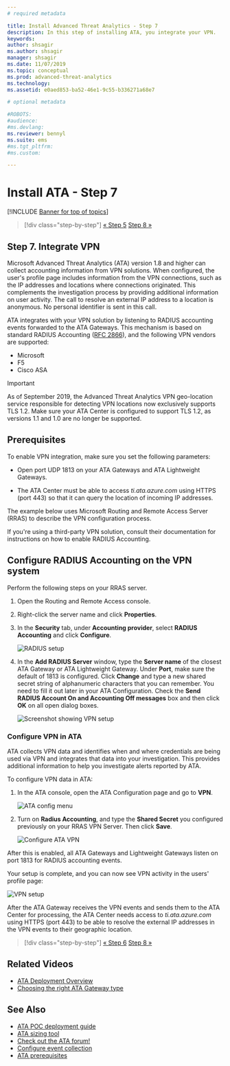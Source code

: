 ```yaml
---
# required metadata

title: Install Advanced Threat Analytics - Step 7
description: In this step of installing ATA, you integrate your VPN.
keywords:
author: shsagir
ms.author: shsagir
manager: shsagir
ms.date: 11/07/2019
ms.topic: conceptual
ms.prod: advanced-threat-analytics
ms.technology:
ms.assetid: e0aed853-ba52-46e1-9c55-b336271a68e7

# optional metadata

#ROBOTS:
#audience:
#ms.devlang:
ms.reviewer: bennyl
ms.suite: ems
#ms.tgt_pltfrm:
#ms.custom:

---
```


# Install ATA - Step 7

[!INCLUDE [Banner for top of topics](includes/banner.md)]

> [!div class="step-by-step"]
> [« Step 5](install-ata-step5.md)
> [Step 8 »](install-ata-step7.md)

## Step 7. Integrate VPN

Microsoft Advanced Threat Analytics (ATA) version 1.8 and higher can collect accounting information from VPN solutions. When configured, the user's profile page includes information from the VPN connections, such as the IP addresses and locations where connections originated. This complements the investigation process by providing additional information on user activity. The call to resolve an external IP address to a location is anonymous. No personal identifier is sent in this call.

ATA integrates with your VPN solution by listening to RADIUS accounting events forwarded to the ATA Gateways. This mechanism is based on standard RADIUS Accounting ([RFC 2866](https://tools.ietf.org/html/rfc2866)), and the following VPN vendors are supported:

- Microsoft
- F5
- Cisco ASA

> [!IMPORTANT]
> As of September 2019, the Advanced Threat Analytics VPN geo-location service responsible for detecting VPN locations now exclusively supports TLS 1.2. Make sure your ATA Center is configured to support TLS 1.2, as versions 1.1 and 1.0 are no longer be supported.

## Prerequisites

To enable VPN integration, make sure you set the following parameters:

- Open port UDP 1813 on your ATA Gateways and ATA Lightweight Gateways.

- The ATA Center must be able to access *ti.ata.azure.com* using HTTPS (port 443) so that it can query the location of incoming IP addresses.

The example below uses Microsoft Routing and Remote Access Server (RRAS) to describe the VPN configuration process.

If you're using a third-party VPN solution, consult their documentation for instructions on how to enable RADIUS Accounting.

## Configure RADIUS Accounting on the VPN system

Perform the following steps on your RRAS server.

1. Open the Routing and Remote Access console.
1. Right-click the server name and click **Properties**.
1. In the **Security** tab, under **Accounting provider**, select **RADIUS Accounting** and click **Configure**.

    ![RADIUS setup](media/radius-setup.png)

1. In the **Add RADIUS Server** window, type the **Server name** of the closest ATA Gateway or ATA Lightweight Gateway. Under **Port**, make sure the default of 1813 is configured. Click **Change** and type a new shared secret string of alphanumeric characters that you can remember. You need to fill it out later in your ATA Configuration. Check the **Send RADIUS Account On and Accounting Off messages** box and then click **OK** on all open dialog boxes.

    ![Screenshot showing VPN setup](media/vpn-set-accounting.png)

### Configure VPN in ATA

ATA collects VPN data and identifies when and where credentials are being used via VPN and integrates that data into your investigation. This provides additional information to help you investigate alerts reported by ATA.

To configure VPN data in ATA:

1. In the ATA console, open the ATA Configuration page and go to **VPN**.

    ![ATA config menu](media/config-menu.png)

1. Turn on **Radius Accounting**, and type the **Shared Secret** you configured previously on your RRAS VPN Server. Then click **Save**.

    ![Configure ATA VPN](media/vpn.png)

After this is enabled, all ATA Gateways and Lightweight Gateways listen on port 1813 for RADIUS accounting events.

Your setup is complete, and you can now see VPN activity in the users' profile page:

![VPN setup](media/vpn-user.png)

After the ATA Gateway receives the VPN events and sends them to the ATA Center for processing, the ATA Center needs access to *ti.ata.azure.com* using HTTPS (port 443) to be able to resolve the external IP addresses in the VPN events to their geographic location.

> [!div class="step-by-step"]
> [« Step 6](install-ata-step5.md)
> [Step 8 »](install-ata-step7.md)

## Related Videos

- [ATA Deployment Overview](https://channel9.msdn.com/Shows/Microsoft-Security/Overview-of-ATA-Deployment-in-10-Minutes)
- [Choosing the right ATA Gateway type](https://channel9.msdn.com/Shows/Microsoft-Security/ATA-Deployment-Choose-the-Right-Gateway-Type)

## See Also

- [ATA POC deployment guide](https://aka.ms/atapoc)
- [ATA sizing tool](https://aka.ms/aatpsizingtool)
- [Check out the ATA forum!](https://social.technet.microsoft.com/Forums/security/home?forum=mata)
- [Configure event collection](configure-event-collection.md)
- [ATA prerequisites](ata-prerequisites.md)

